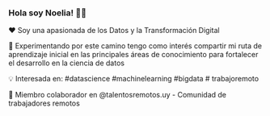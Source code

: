 ### Hola soy Noelia! :woman_technologist:

:heart: Soy una apasionada de los Datos y la Transformación Digital 

🌱 Experimentando por este camino tengo como interés compartir mi ruta de aprendizaje inicial en las principales áreas de conocimiento para fortalecer el desarrollo en la ciencia de datos

:bulb: Interesada en: #datascience #machinelearning #bigdata # trabajoremoto

:muscle: Miembro colaborador en @talentosremotos.uy - Comunidad de trabajadores remotos
